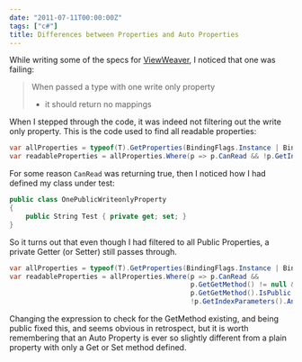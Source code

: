 ```yaml
---
date: "2011-07-11T00:00:00Z"
tags: ["c#"]
title: Differences between Properties and Auto Properties
---
```


While writing some of the specs for [ViewWeaver][1], I noticed that one was failing:

>When passed a type with one write only property<br />
>  - it should return no mappings

When I stepped through the code, it was indeed not filtering out the write only property.
This is the code used to find all readable properties:

```csharp
var allProperties = typeof(T).GetProperties(BindingFlags.Instance | BindingFlags.Public);
var readableProperties = allProperties.Where(p => p.CanRead && !p.GetIndexParameters().Any());
```

For some reason `CanRead` was returning true, then I noticed how I had defined my class under test:

```csharp
public class OnePublicWriteonlyProperty
{
	public String Test { private get; set; }
}
```

So it turns out that even though I had filtered to all Public Properties, a private Getter (or Setter) still passes through.

```csharp
var allProperties = typeof(T).GetProperties(BindingFlags.Instance | BindingFlags.Public);
var readableProperties = allProperties.Where(p => p.CanRead &&
											 p.GetGetMethod() != null &&
											 p.GetGetMethod().IsPublic &&
											 !p.GetIndexParameters().Any());
```

Changing the expression to check for the GetMethod existing, and being public fixed this, and seems obvious in retrospect, but it is worth remembering that an Auto Property is ever so slightly different from a plain property with only a Get or Set method defined.

[1]: https://github.com/Pondidum/ViewWeaver